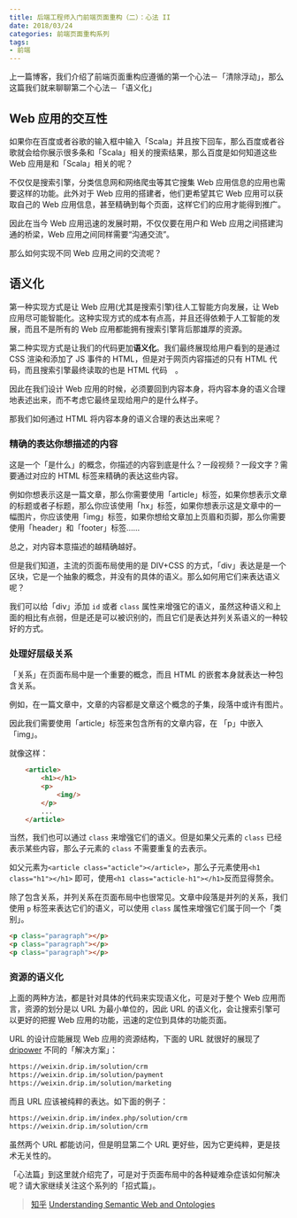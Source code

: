 ```yaml
---
title: 后端工程师入门前端页面重构（二）：心法 II
date: 2018/03/24
categories: 前端页面重构系列
tags:
- 前端
---
```


上一篇博客，我们介绍了前端页面重构应遵循的第一个心法－「清除浮动」，那么这篇我们就来聊聊第二个心法－「语义化」

## Web 应用的交互性
如果你在百度或者谷歌的输入框中输入「Scala」并且按下回车，那么百度或者谷歌就会给你展示很多条和「Scala」相关的搜索结果，那么百度是如何知道这些 Web 应用是和「Scala」相关的呢？
<!-- more -->
不仅仅是搜索引擎，分类信息网和网络爬虫等其它搜集 Web 应用信息的应用也需要这样的功能。此外对于 Web 应用的搭建者，他们更希望其它 Web 应用可以获取自己的 Web 应用信息，甚至精确到每个页面，这样它们的应用才能得到推广。

因此在当今 Web 应用迅速的发展时期，不仅仅要在用户和 Web 应用之间搭建沟通的桥梁，Web 应用之间同样需要“沟通交流”。

那么如何实现不同 Web 应用之间的交流呢？

## 语义化
第一种实现方式是让 Web 应用(尤其是搜索引擎)往人工智能方向发展，让 Web 应用尽可能智能化。这种实现方式的成本有点高，并且还得依赖于人工智能的发展，而且不是所有的 Web 应用都能拥有搜索引擎背后那雄厚的资源。

第二种实现方式是让我们的代码更加**语义化**。我们最终展现给用户看到的是通过 CSS 渲染和添加了 JS 事件的 HTML，但是对于网页内容描述的只有 HTML 代码，而且搜索引擎最终读取的也是 HTML 代码　。

因此在我们设计 Web 应用的时候，必须要回到内容本身，将内容本身的语义合理地表述出来，而不考虑它最终呈现给用户的是什么样子。

那我们如何通过 HTML 将内容本身的语义合理的表达出来呢？

### 精确的表达你想描述的内容
这是一个「是什么」的概念，你描述的内容到底是什么？一段视频？一段文字？需要通过对应的 HTML 标签来精确的表达这些内容。

例如你想表示这是一篇文章，那么你需要使用「article」标签，如果你想表示文章的标题或者子标题，那么你应该使用「hx」标签，如果你想表示这是文章中的一幅图片，你应该使用「img」标签，如果你想给文章加上页眉和页脚，那么你需要使用「header」和「footer」标签……

总之，对内容本意描述的越精确越好。

但是我们知道，主流的页面布局使用的是 DIV+CSS 的方式，「div」表达是是一个区块，它是一个抽象的概念，并没有的具体的语义。那么如何用它们来表达语义呢？

我们可以给「div」添加 `id` 或者 `class` 属性来增强它的语义，虽然这种语义和上面的相比有点弱，但是还是可以被识别的，而且它们是表达并列关系语义的一种较好的方式。

### 处理好层级关系
「关系」在页面布局中是一个重要的概念，而且 HTML 的嵌套本身就表达一种包含关系。

例如，在一篇文章中，文章的内容都是文章这个概念的子集，段落中或许有图片。

因此我们需要使用「article」标签来包含所有的文章内容，在 「p」中嵌入「img」。

就像这样：

```html
    <article>
        <h1></h1>
        <p>
            <img/>
        </p>
        ...
    </article>
```
当然，我们也可以通过 `class` 来增强它们的语义。但是如果父元素的 `class` 已经表示某些内容，那么子元素的 `class` 不需要重复的去表示。

如父元素为`<article class="acticle"></article>`，那么子元素使用`<h1 class="h1"></h1>` 即可，使用`<h1 class="acticle-h1"></h1>`反而显得赘余。

除了包含关系，并列关系在页面布局中也很常见。文章中段落是并列的关系，我们使用 `p` 标签来表达它们的语义，可以使用 `class` 属性来增强它们属于同一个「类别」。

```html
<p class="paragraph"></p>
<p class="paragraph"></p>
<p class="paragraph"></p>
```
### 资源的语义化
上面的两种方法，都是针对具体的代码来实现语义化，可是对于整个 Web 应用而言，资源的划分是以 URL 为最小单位的，因此 URL 的语义化，会让搜索引擎可以更好的把握 Web 应用的功能，迅速的定位到具体的功能页面。

URL 的设计应能展现 Web 应用的资源结构，下面的 URL 就很好的展现了 [dripower](https://drip.im/) 不同的「解决方案」：
```html
https://weixin.drip.im/solution/crm
https://weixin.drip.im/solution/payment
https://weixin.drip.im/solution/marketing
```
而且 URL 应该被纯粹的表达。如下面的例子：
```html
https://weixin.drip.im/index.php/solution/crm
https://weixin.drip.im/solution/crm
```
虽然两个 URL 都能访问，但是明显第二个 URL 更好些，因为它更纯粹，更是技术无关性的。

「心法篇」到这里就介绍完了，可是对于页面布局中的各种疑难杂症该如何解决呢？请大家继续关注这个系列的「招式篇」。

>[知乎](https://www.zhihu.com/question/20455165)
>[Understanding Semantic Web and Ontologies](https://pdfs.semanticscholar.org/fc3f/c9be203aeaf72b4737c28e4f4ac1ea3dadd1.pdf)
